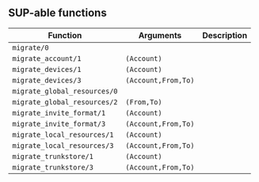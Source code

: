 ## SUP-able functions

| Function | Arguments | Description |
| -------- | --------- | ----------- |
| `migrate/0` |  | |
| `migrate_account/1` | `(Account)` | |
| `migrate_devices/1` | `(Account)` | |
| `migrate_devices/3` | `(Account,From,To)` | |
| `migrate_global_resources/0` |  | |
| `migrate_global_resources/2` | `(From,To)` | |
| `migrate_invite_format/1` | `(Account)` | |
| `migrate_invite_format/3` | `(Account,From,To)` | |
| `migrate_local_resources/1` | `(Account)` | |
| `migrate_local_resources/3` | `(Account,From,To)` | |
| `migrate_trunkstore/1` | `(Account)` | |
| `migrate_trunkstore/3` | `(Account,From,To)` | |
